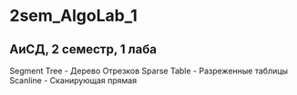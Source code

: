 # 2sem_AlgoLab_1

## АиСД, 2 семестр, 1 лаба 
Segment Tree - Дерево Отрезков
Sparse Table - Разреженные таблицы
Scanline - Cканирующая прямая
